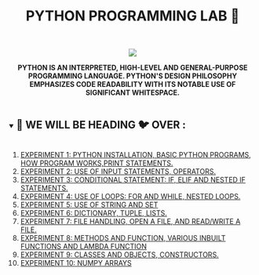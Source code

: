 <h1 align="center">PYTHON PROGRAMMING LAB 🐍</h1>
<!-- PROJECT LOGO -->
<br />
<p align="center">
  <a href="https://github.com/DHANOLA/CLASS-NOTIX/tree/root/SEMESTER%201/PYTHON%20PROGRAMMING%20LAB">
    <img src="https://media.giphy.com/media/KAq5w47R9rmTuvWOWa/giphy.gif" >
  </a>

  

  <p align="center">
  <b>PYTHON IS AN INTERPRETED, HIGH-LEVEL AND GENERAL-PURPOSE PROGRAMMING LANGUAGE. PYTHON'S DESIGN PHILOSOPHY EMPHASIZES CODE READABILITY WITH ITS NOTABLE USE OF SIGNIFICANT WHITESPACE.</b>
    <br />
   
  </p>
</p>


<!-- TABLE OF CONTENTS -->
<details open="open">
  <summary><h2 style="display: inline-block">🦋 WE WILL BE HEADING 🐦 OVER :</h2></summary>
  <ol>
      <li>  <a href="https://github.com/DHANOLA/CLASS-NOTIX/tree/root/SEMESTER%201/PYTHON%20PROGRAMMING%20LAB/EXPERIMENT%201" style="color: ">EXPERIMENT 1: PYTHON INSTALLATION, BASIC PYTHON PROGRAMS, HOW PROGRAM WORKS,PRINT STATEMENTS.</a></li>
                <li><a href="https://github.com/DHANOLA/CLASS-NOTIX/tree/root/SEMESTER%201/PYTHON%20PROGRAMMING%20LAB/EXPERIMENT%202" style="color: ">EXPERIMENT 2: USE OF INPUT STATEMENTS, OPERATORS.</a></li>
              <li><a href="https://github.com/DHANOLA/CLASS-NOTIX/tree/root/SEMESTER%201/PYTHON%20PROGRAMMING%20LAB/EXPERIMENT%203" style="color: ">EXPERIMENT 3: CONDITIONAL STATEMENT: IF, ELIF AND NESTED IF STATEMENTS.</a></li>
              <li><a href="https://github.com/DHANOLA/CLASS-NOTIX/tree/root/SEMESTER%201/PYTHON%20PROGRAMMING%20LAB/EXPERIMENT%204" style="color: ">EXPERIMENT 4: USE OF LOOPS: FOR AND WHILE, NESTED LOOPS.</a></li>
              <li><a href="https://github.com/DHANOLA/CLASS-NOTIX/tree/root/SEMESTER%201/PYTHON%20PROGRAMMING%20LAB/EXPERIMENT%205" style="color: ">EXPERIMENT 5: USE OF STRING AND SET</a></li>
             <li><a href="https://github.com/DHANOLA/CLASS-NOTIX/tree/root/SEMESTER%201/PYTHON%20PROGRAMMING%20LAB/EXPERIMENT%206" style="color: ">EXPERIMENT 6: DICTIONARY, TUPLE, LISTS.</a></li>
              <li><a href="https://github.com/DHANOLA/CLASS-NOTIX/tree/root/SEMESTER%201/PYTHON%20PROGRAMMING%20LAB/EXPERIMENT%207" style="color: ">EXPERIMENT 7: FILE HANDLING, OPEN A FILE, AND READ/WRITE A FILE.</a></li>
            <li><a href="https://github.com/DHANOLA/CLASS-NOTIX/tree/root/SEMESTER%201/PYTHON%20PROGRAMMING%20LAB/EXPERIMENT%208" style="color: ">EXPERIMENT 8: METHODS AND FUNCTION, VARIOUS INBUILT FUNCTIONS AND LAMBDA FUNCTION  </a></li>
            <li><a href="https://github.com/DHANOLA/CLASS-NOTIX/tree/root/SEMESTER%201/PYTHON%20PROGRAMMING%20LAB/EXPERIMENT%209" style="color: ">EXPERIMENT 9: CLASSES AND OBJECTS, CONSTRUCTORS.</a></li>
            <li><a href="https://github.com/DHANOLA/CLASS-NOTIX/tree/root/SEMESTER%201/PYTHON%20PROGRAMMING%20LAB/EXPERIMENT%2010" style="color: ">EXPERIMENT 10: NUMPY ARRAYS</a></li>
          
        
  </ol>
</details>




